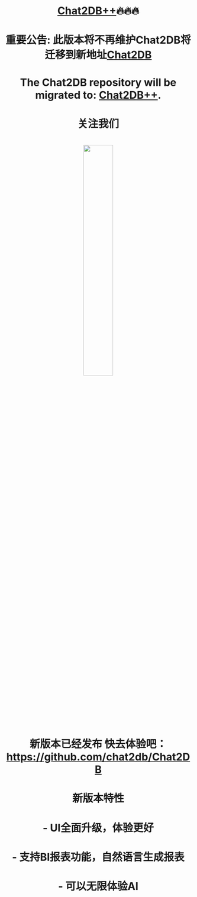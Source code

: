 # <h1 align="center">[Chat2DB++](https://github.com/chat2db/Chat2DB)🔥🔥🔥</h1>
#  <h1 align="center">重要公告: 此版本将不再维护Chat2DB将迁移到新地址[Chat2DB](https://github.com/chat2db/Chat2DB)</h1>
# <h1 align="center"> The Chat2DB repository will be migrated to: [Chat2DB++](https://github.com/chat2db/Chat2DB).</h1>

<h1 align="center">关注我们</h1>
<h1 align="center"> <a><img src="https://oss-chat2db.alibaba.com/static/%E5%85%AC%E4%BC%97%E5%8F%B7.jpg" width="40%"/></a></h1>

## <h1 align="center">新版本已经发布 快去体验吧：https://github.com/chat2db/Chat2DB </h1>
## <h1 align="center">  新版本特性 </h1>

<h1 align="center"> -  UI全面升级，体验更好 </h1>
<h1 align="center"> -  支持BI报表功能，自然语言生成报表 </h1>
<h1 align="center"> -  可以无限体验AI </h1>





